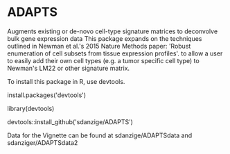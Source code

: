 # ADAPTS
Augments existing or de-novo cell-type signature matrices to deconvolve bulk gene expression data     This package expands on the techniques outlined in Newman et al.'s 2015 Nature Methods paper:      'Robust enumeration of cell subsets from tissue expression profiles'. to allow a user to easily add     their own cell types (e.g. a tumor specific cell type) to Newman's LM22 or other signature matrix.


To install this package in R, use devtools.

install.packages('devtools')

library(devtools)

devtools::install_github('sdanzige/ADAPTS')

Data for the Vignette can be found at sdanzige/ADAPTSdata and sdanziger/ADAPTSdata2
